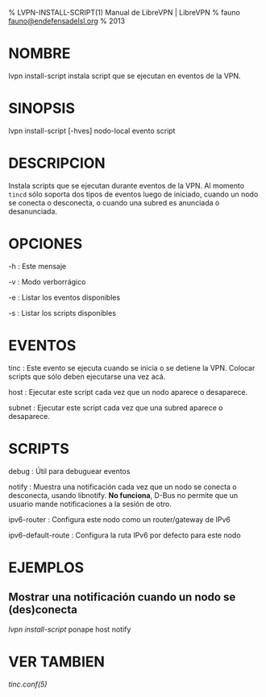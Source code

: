 % LVPN-INSTALL-SCRIPT(1) Manual de LibreVPN | LibreVPN
% fauno <fauno@endefensadelsl.org>
% 2013

# NOMBRE

lvpn install-script instala script que se ejecutan en eventos de la VPN.


# SINOPSIS

lvpn install-script [-hves] nodo-local evento script


# DESCRIPCION

Instala scripts que se ejecutan durante eventos de la VPN.  Al momento
`tincd` sólo soporta dos tipos de eventos luego de iniciado, cuando
un nodo se conecta o desconecta, o cuando una subred es anunciada o
desanunciada.


# OPCIONES

-h
:    Este mensaje

-v
:    Modo verborrágico

-e
:    Listar los eventos disponibles

-s
:    Listar los scripts disponibles


# EVENTOS

tinc
:    Este evento se ejecuta cuando se inicia o se detiene la VPN.
     Colocar scripts que sólo deben ejecutarse una vez acá.

host
:    Ejecutar este script cada vez que un nodo aparece o desaparece.

subnet
:    Ejecutar este script cada vez que una subred aparece o desaparece.


# SCRIPTS

debug
:    Útil para debuguear eventos

notify
:    Muestra una notificación cada vez que un nodo se conecta o
     desconecta, usando libnotify. **No funciona**, D-Bus no permite que
     un usuario mande notificaciones a la sesión de otro.

ipv6-router
:    Configura este nodo como un router/gateway de IPv6

ipv6-default-route
:    Configura la ruta IPv6 por defecto para este nodo


# EJEMPLOS

## Mostrar una notificación cuando un nodo se (des)conecta

_lvpn install-script_ ponape host notify


# VER TAMBIEN

_tinc.conf(5)_
